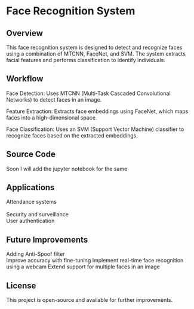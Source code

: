 # Face Recognition System

## Overview

This face recognition system is designed to detect and recognize faces using a combination of MTCNN, FaceNet, and SVM. The system extracts facial features and performs classification to identify individuals.

## Workflow

Face Detection: Uses MTCNN (Multi-Task Cascaded Convolutional Networks) to detect faces in an image.

Feature Extraction: Extracts face embeddings using FaceNet, which maps faces into a high-dimensional space.

Face Classification: Uses an SVM (Support Vector Machine) classifier to recognize faces based on the extracted embeddings.

## Source Code 

Soon I will add the jupyter notebook for the same 

## Applications

Attendance systems<br>  
Security and surveillance<br>
User authentication

## Future Improvements

Adding Anti-Spoof filter  
Improve accuracy with fine-tuning
Implement real-time face recognition using a webcam
Extend support for multiple faces in an image

## License

This project is open-source and available for further improvements.

